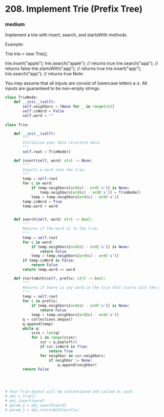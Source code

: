 # 208. Implement Trie (Prefix Tree)
### medium
Implement a trie with insert, search, and startsWith methods.

Example:

Trie trie = new Trie();

trie.insert("apple");
trie.search("apple");   // returns true
trie.search("app");     // returns false
trie.startsWith("app"); // returns true
trie.insert("app");   
trie.search("app");     // returns true
Note:

You may assume that all inputs are consist of lowercase letters a-z.
All inputs are guaranteed to be non-empty strings.


```python
class TrieNode:
    def __init__(self):
        self.neighbors = [None for _ in range(26)]
        self.isWord = False
        self.word = ""
        
class Trie:

    def __init__(self):
        """
        Initialize your data structure here.
        """
        self.root = TrieNode()

    def insert(self, word: str) -> None:
        """
        Inserts a word into the trie.
        """
        temp = self.root
        for c in word:
            if temp.neighbors[ord(c) - ord('a')] is None:
                temp.neighbors[ord(c) - ord('a')] = TrieNode()
            temp = temp.neighbors[ord(c) - ord('a')]
        temp.isWord = True
        temp.word = word
        

    def search(self, word: str) -> bool:
        """
        Returns if the word is in the trie.
        """
        temp = self.root
        for c in word:
            if temp.neighbors[ord(c) - ord('a')] is None:
                return False
            temp = temp.neighbors[ord(c) - ord('a')]
        if temp.isWord is False:
            return False
        return temp.word == word

    def startsWith(self, prefix: str) -> bool:
        """
        Returns if there is any word in the trie that starts with the given prefix.
        """
        temp = self.root
        for c in prefix:
            if temp.neighbors[ord(c) - ord('a')] is None:
                return False
            temp = temp.neighbors[ord(c) - ord('a')]
        q = collections.deque()
        q.append(temp)
        while q:
            size = len(q)
            for i in range(size):
                cur = q.popleft()
                if cur.isWord is True:
                    return True
                for neighbor in cur.neighbors:
                    if neighbor != None:
                        q.append(neighbor)
        return False
        
        


# Your Trie object will be instantiated and called as such:
# obj = Trie()
# obj.insert(word)
# param_2 = obj.search(word)
# param_3 = obj.startsWith(prefix)
```